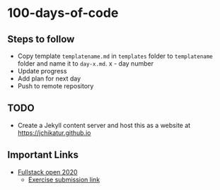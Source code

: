# 100-days-of-code

## Steps to follow

* Copy template `templatename.md` in `templates` folder to `templatename` folder and name it to `day-x.md`. x - day number
* Update progress
* Add plan for next day
* Push to remote repository

## TODO
* Create a Jekyll content server and host this as a website at https://jchikatur.github.io

## Important Links

- [Fullstack open 2020](https://fullstackopen.com/en/part0/general_info)
  - [Exercise submission link](https://studies.cs.helsinki.fi/stats/courses/fullstackopen)
  